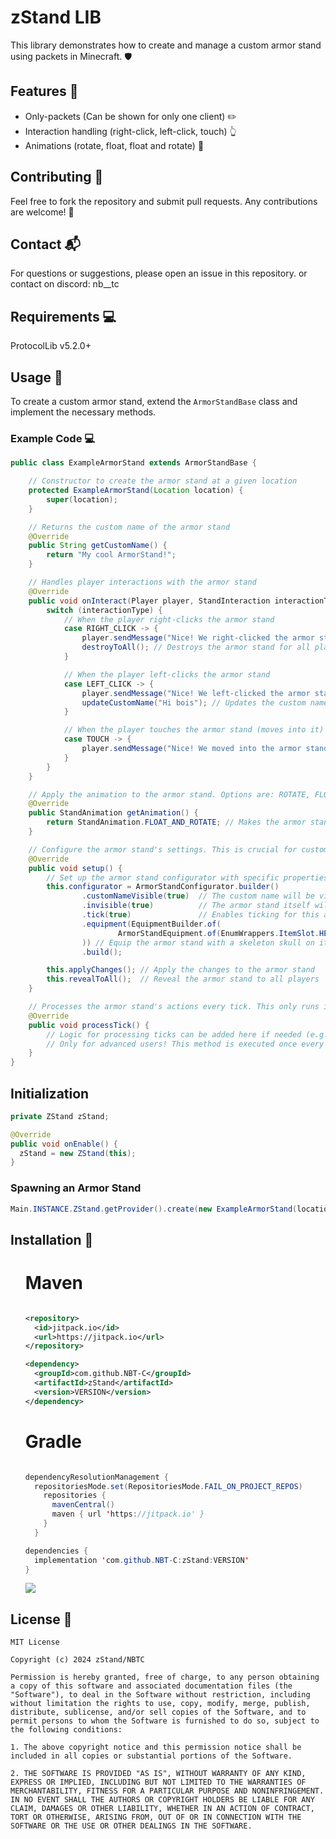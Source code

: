 <h1>zStand LIB</h1>
<p>This library demonstrates how to create and manage a custom armor stand using packets in Minecraft. 🛡️</p>

<h2>Features 🚀</h2>
<ul>
<li>Only-packets (Can be shown for only one client) ✏️</li>
<li>Interaction handling (right-click, left-click, touch) 👆</li>
<li>Animations (rotate, float, float and rotate) 💫</li>
</ul>

<h2>Contributing 🤝</h2>
<p>Feel free to fork the repository and submit pull requests. Any contributions are welcome! 🌟</p>

<h2>Contact 📬</h2>
<p>For questions or suggestions, please open an issue in this repository. or contact on discord: nb__tc</p>
</body>

<h2>Requirements 💻</h2>
<p>ProtocolLib v5.2.0+</p>

<h2>Usage 📖</h2>
<p>To create a custom armor stand, extend the <code>ArmorStandBase</code> class and implement the necessary methods.</p>
<h3>Example Code 💻</h3>

```java
public class ExampleArmorStand extends ArmorStandBase {

    // Constructor to create the armor stand at a given location
    protected ExampleArmorStand(Location location) {
        super(location);
    }

    // Returns the custom name of the armor stand
    @Override
    public String getCustomName() {
        return "My cool ArmorStand!";
    }

    // Handles player interactions with the armor stand
    @Override
    public void onInteract(Player player, StandInteraction interactionType) {
        switch (interactionType) {
            // When the player right-clicks the armor stand
            case RIGHT_CLICK -> {
                player.sendMessage("Nice! We right-clicked the armor stand. (Destroy)");
                destroyToAll(); // Destroys the armor stand for all players
            }

            // When the player left-clicks the armor stand
            case LEFT_CLICK -> {
                player.sendMessage("Nice! We left-clicked the armor stand. (Name update)");
                updateCustomName("Hi bois"); // Updates the custom name of the armor stand
            }

            // When the player touches the armor stand (moves into it)
            case TOUCH -> {
                player.sendMessage("Nice! We moved into the armor stand :))");
            }
        }
    }

    // Apply the animation to the armor stand. Options are: ROTATE, FLOAT, or FLOAT_AND_ROTATE
    @Override
    public StandAnimation getAnimation() {
        return StandAnimation.FLOAT_AND_ROTATE; // Makes the armor stand float and rotate simultaneously
    }

    // Configure the armor stand's settings. This is crucial for customizing its behavior and appearance.
    @Override
    public void setup() {
        // Set up the armor stand configurator with specific properties
        this.configurator = ArmorStandConfigurator.builder()
                .customNameVisible(true)  // The custom name will be visible above the armor stand
                .invisible(true)          // The armor stand itself will be invisible
                .tick(true)               // Enables ticking for this armor stand (for animations)
                .equipment(EquipmentBuilder.of(
                        ArmorStandEquipment.of(EnumWrappers.ItemSlot.HEAD, new ItemStack(Material.SKELETON_SKULL))
                )) // Equip the armor stand with a skeleton skull on its head
                .build();

        this.applyChanges(); // Apply the changes to the armor stand
        this.revealToAll();  // Reveal the armor stand to all players
    }

    // Processes the armor stand's actions every tick. This only runs if .tick(true) is enabled in the configurator.
    @Override
    public void processTick() {
        // Logic for processing ticks can be added here if needed (e.g., animations or behavior updates)
        // Only for advanced users! This method is executed once every game tick (~20 times per second)
    }
}
```

<h2>Initialization</h2>

```java
private ZStand zStand;

@Override
public void onEnable() {
  zStand = new ZStand(this);
}
```


<h3>Spawning an Armor Stand</h3>

```java
Main.INSTANCE.ZStand.getProvider().create(new ExampleArmorStand(location));
```

<h2>Installation 🔧</h2>
<ol>

<h1>Maven</h1>

```xml

<repository>
  <id>jitpack.io</id>
  <url>https://jitpack.io</url>
</repository>

<dependency>
  <groupId>com.github.NBT-C</groupId>
  <artifactId>zStand</artifactId>
  <version>VERSION</version>
</dependency>

```
<h1>Gradle</h1>

```java

dependencyResolutionManagement {
  repositoriesMode.set(RepositoriesMode.FAIL_ON_PROJECT_REPOS)
    repositories {
      mavenCentral()
      maven { url 'https://jitpack.io' }
    }
  }

dependencies {
  implementation 'com.github.NBT-C:zStand:VERSION'
}

```
[![](https://jitpack.io/v/NBT-C/zStand.svg)](https://jitpack.io/#NBT-C/zStand)

</ol>


<h2>License 📄</h2>

```
MIT License

Copyright (c) 2024 zStand/NBTC

Permission is hereby granted, free of charge, to any person obtaining a copy of this software and associated documentation files (the "Software"), to deal in the Software without restriction, including without limitation the rights to use, copy, modify, merge, publish, distribute, sublicense, and/or sell copies of the Software, and to permit persons to whom the Software is furnished to do so, subject to the following conditions:

1. The above copyright notice and this permission notice shall be included in all copies or substantial portions of the Software.

2. THE SOFTWARE IS PROVIDED "AS IS", WITHOUT WARRANTY OF ANY KIND, EXPRESS OR IMPLIED, INCLUDING BUT NOT LIMITED TO THE WARRANTIES OF MERCHANTABILITY, FITNESS FOR A PARTICULAR PURPOSE AND NONINFRINGEMENT. IN NO EVENT SHALL THE AUTHORS OR COPYRIGHT HOLDERS BE LIABLE FOR ANY CLAIM, DAMAGES OR OTHER LIABILITY, WHETHER IN AN ACTION OF CONTRACT, TORT OR OTHERWISE, ARISING FROM, OUT OF OR IN CONNECTION WITH THE SOFTWARE OR THE USE OR OTHER DEALINGS IN THE SOFTWARE.
```


</html>
